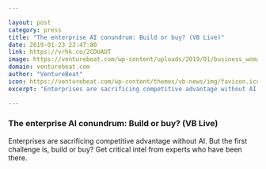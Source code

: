```yaml
---

layout: post
category: press
title: "The enterprise AI conundrum: Build or buy? (VB Live)"
date: 2019-01-23 23:47:00
link: https://vrhk.co/2CDUAUT
image: https://venturebeat.com/wp-content/uploads/2019/01/business_woman_looking_out_GettyImages-688025111.jpg?w=1200&strip=all
domain: venturebeat.com
author: "VentureBeat"
icon: https://venturebeat.com/wp-content/themes/vb-news/img/favicon.ico
excerpt: "Enterprises are sacrificing competitive advantage without AI. But the first challenge is, build or buy? Get critical intel from experts who have been there."

---
```


### The enterprise AI conundrum: Build or buy? (VB Live)

Enterprises are sacrificing competitive advantage without AI. But the first challenge is, build or buy? Get critical intel from experts who have been there.